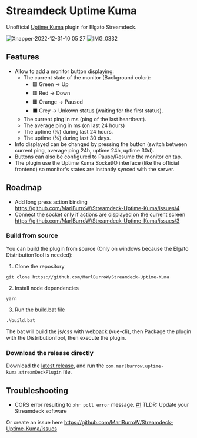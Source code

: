 # Streamdeck Uptime Kuma

Unofficial [Uptime Kuma](https://github.com/louislam/uptime-kuma) plugin for Elgato Streamdeck.

![Xnapper-2022-12-31-10 05 27](https://user-images.githubusercontent.com/3024430/210131410-6e23f1eb-adc8-44be-94a7-494435a519f9.png)
![IMG_0332](https://user-images.githubusercontent.com/3024430/210131465-d45265e8-5095-466c-bbfe-cef4931330a3.jpeg)

## Features

* Allow to add a monitor button displaying:
  * The current state of the monitor (Background color):
    * 🟩 Green -> Up
    * 🟥 Red -> Down
    * 🟧 Orange -> Paused
    * ⬛ Grey -> Unkown status (waiting for the first status).
  * The current ping in ms (ping of the last heartbeat).
  * The average ping in ms (on last 24 hours)
  * The uptime (%) during last 24 hours.
  * The uptime (%) during last 30 days.
* Info displayed can be changed by pressing the button (switch between current ping, average ping 24h, uptime 24h, uptime 30d).
* Buttons can also be configured to Pause/Resume the monitor on tap.
* The plugin use the Uptime Kuma SocketIO interface (like the official frontend) so monitor's states are instantly synced with the server.

## Roadmap

* Add long press action binding https://github.com/MarlBurroW/Streamdeck-Uptime-Kuma/issues/4
* Connect the socket only if actions are displayed on the current screen https://github.com/MarlBurroW/Streamdeck-Uptime-Kuma/issues/3


### Build from source
You can build the plugin from source (Only on windows because the Elgato DistributionTool is needed):

1. Clone the repository

`git clone https://github.com/MarlBurroW/Streamdeck-Uptime-Kuma`

2. Install node dependencies

`yarn`

3. Run the build.bat file

`.\build.bat`

The bat will build the js/css with webpack (vue-cli), then Package the plugin with the DistributionTool, then execute the plugin.

### Download the release directly

Download the [latest release](https://github.com/MarlBurroW/Streamdeck-Uptime-Kuma/releases/latest), and run the `com.marlburrow.uptime-kuma.streamDeckPlugin` file.

## Troubleshooting

* CORS error resulting to `xhr poll error` message. [#1](https://github.com/MarlBurroW/Streamdeck-Uptime-Kuma/issues/1) TLDR: Update your  Streamdeck software

Or create an issue here https://github.com/MarlBurroW/Streamdeck-Uptime-Kuma/issues



